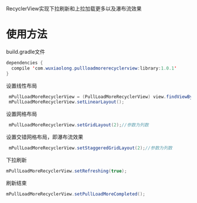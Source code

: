 
RecyclerView实现下拉刷新和上拉加载更多以及瀑布流效果


# 使用方法
build.gradle文件
```java
dependencies {
  compile 'com.wuxiaolong.pullloadmorerecyclerview:library:1.0.1'
}
```
设置线性布局
```java
 mPullLoadMoreRecyclerView = (PullLoadMoreRecyclerView) view.findViewById(R.id.pullLoadMoreRecyclerView);
 mPullLoadMoreRecyclerView.setLinearLayout();
```
设置网格布局
```java
 mPullLoadMoreRecyclerView.setGridLayout(2);//参数为列数
```
设置交错网格布局，即瀑布流效果
```java
 mPullLoadMoreRecyclerView.setStaggeredGridLayout(2);//参数为列数
```
下拉刷新
```java
mPullLoadMoreRecyclerView.setRefreshing(true);
```
刷新结束
```java
mPullLoadMoreRecyclerView.setPullLoadMoreCompleted();
```

